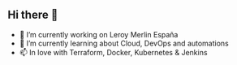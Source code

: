 ## Hi there 👋

- 🔭 I’m currently working on Leroy Merlin España
- 🌱 I’m currently learning about Cloud, DevOps and automations
- 📫 In love with Terraform, Docker, Kubernetes & Jenkins

##

<!--
**ced-labs/ced-labs** is a ✨ _special_ ✨ repository because its `README.md` (this file) appears on your GitHub profile.

Here are some ideas to get you started:


-->

